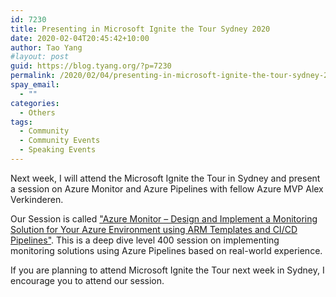 ```yaml
---
id: 7230
title: Presenting in Microsoft Ignite the Tour Sydney 2020
date: 2020-02-04T20:45:42+10:00
author: Tao Yang
#layout: post
guid: https://blog.tyang.org/?p=7230
permalink: /2020/02/04/presenting-in-microsoft-ignite-the-tour-sydney-2020/
spay_email:
  - ""
categories:
  - Others
tags:
  - Community
  - Community Events
  - Speaking Events
---
```

Next week, I will attend the Microsoft Ignite the Tour in Sydney and present a session on Azure Monitor and Azure Pipelines with fellow Azure MVP Alex Verkinderen.

Our Session is called <a href="https://sydney.myignitetour.techcommunity.microsoft.com/sessions/92316?source=sessions" target="_blank" rel="noopener noreferrer">"Azure Monitor – Design and Implement a Monitoring Solution for Your Azure Environment using ARM Templates and CI/CD Pipelines"</a>. This is a deep dive level 400 session on implementing monitoring solutions using Azure Pipelines based on real-world experience.

If you are planning to attend Microsoft Ignite the Tour next week in Sydney, I encourage you to attend our session.